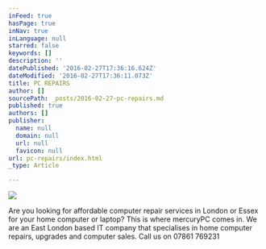 ```yaml
---
inFeed: true
hasPage: true
inNav: true
inLanguage: null
starred: false
keywords: []
description: ''
datePublished: '2016-02-27T17:36:16.624Z'
dateModified: '2016-02-27T17:36:11.073Z'
title: PC REPAIRS
author: []
sourcePath: _posts/2016-02-27-pc-repairs.md
published: true
authors: []
publisher:
  name: null
  domain: null
  url: null
  favicon: null
url: pc-repairs/index.html
_type: Article

---
```

![](https://the-grid-user-content.s3-us-west-2.amazonaws.com/25080ca9-d0ad-4060-a7b1-d4ff08707eb9.jpg)

Are you looking for affordable computer repair services in London or Essex for your home computer or laptop?
This is where mercuryPC comes in.
We are an East London based IT company that specialises in home computer repairs, upgrades and computer sales.
Call us on 07861 769231